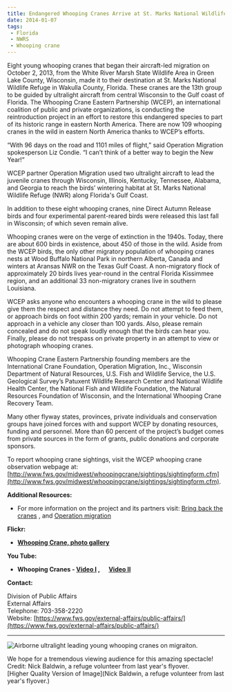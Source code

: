 ```yaml
---
title: Endangered Whooping Cranes Arrive at St. Marks National Wildlife Refuge, FL on Aircraft-guided Flight
date: 2014-01-07
tags:
 - Florida
 - NWRS
 - Whooping crane
---
```


Eight young whooping cranes that began their aircraft-led migration on October 2, 2013, from the White River Marsh State Wildlife Area in Green Lake County, Wisconsin, made it to their destination at St. Marks National Wildlife Refuge in Wakulla County, Florida. These cranes are the 13th group to be guided by ultralight aircraft from central Wisconsin to the Gulf coast of Florida. The Whooping Crane Eastern Partnership (WCEP), an international coalition of public and private organizations, is conducting the reintroduction project in an effort to restore this endangered species to part of its historic range in eastern North America. There are now 109 whooping cranes in the wild in eastern North America thanks to WCEP’s efforts.

“With 96 days on the road and 1101 miles of flight,” said Operation Migration spokesperson Liz Condie. “I can’t think of a better way to begin the New Year!”

WCEP partner Operation Migration used two ultralight aircraft to lead the juvenile cranes through Wisconsin, Illinois, Kentucky, Tennessee, Alabama, and Georgia to reach the birds’ wintering habitat at St. Marks National Wildlife Refuge (NWR) along Florida's Gulf Coast.

In addition to these eight whooping cranes, nine Direct Autumn Release birds and four experimental parent-reared birds were released this last fall in Wisconsin; of which seven remain alive.

Whooping cranes were on the verge of extinction in the 1940s. Today, there are about 600 birds in existence, about 450 of those in the wild. Aside from the WCEP birds, the only other migratory population of whooping cranes nests at Wood Buffalo National Park in northern Alberta, Canada and winters at Aransas NWR on the Texas Gulf Coast. A non-migratory flock of approximately 20 birds lives year-round in the central Florida Kissimmee region, and an additional 33 non-migratory cranes live in southern Louisiana.

WCEP asks anyone who encounters a whooping crane in the wild to please give them the respect and distance they need. Do not attempt to feed them, or approach birds on foot within 200 yards; remain in your vehicle. Do not approach in a vehicle any closer than 100 yards. Also, please remain concealed and do not speak loudly enough that the birds can hear you. Finally, please do not trespass on private property in an attempt to view or photograph whooping cranes.

Whooping Crane Eastern Partnership founding members are the International Crane Foundation, Operation Migration, Inc., Wisconsin Department of Natural Resources, U.S. Fish and Wildlife Service, the U.S. Geological Survey’s Patuxent Wildlife Research Center and National Wildlife Health Center, the National Fish and Wildlife Foundation, the Natural Resources Foundation of Wisconsin, and the International Whooping Crane Recovery Team.

Many other flyway states, provinces, private individuals and conservation groups have joined forces with and support WCEP by donating resources, funding and personnel. More than 60 percent of the project’s budget comes from private sources in the form of grants, public donations and corporate sponsors.

To report whooping crane sightings, visit the WCEP whooping crane observation webpage at: [http://www.fws.gov/midwest/whoopingcrane/sightings/sightingform.cfm](http://www.fws.gov/midwest/whoopingcrane/sightings/sightingform.cfm).

**Additional Resources:**

*   For more information on the project and its partners visit: [Bring back the cranes](http://www.bringbackthecranes.org/) , and [Operation migration](http://operationmigration.org/InTheField/)

**Flickr:**

*   **[Whooping Crane, photo gallery](http://www.flickr.com/photos/usfwssoutheast/10961767675/)**

**You Tube:**

*   **Whooping Cranes - [Video I](http://www.youtube.com/watch?v=ZOIzeTaX9U8) ,      [Video II](http://www.youtube.com/watch?v=5F9j8i6PDFA)**

**Contact:**

Division of Public Affairs  
External Affairs  
Telephone: 703-358-2220  
Website: [https://www.fws.gov/external-affairs/public-affairs/](https://www.fws.gov/external-affairs/public-affairs/)

* * *

![Airborne ultralight leading young whooping cranes on migraiton.](images/newsUploads/newsThumbs/newsImageThumb8B3EA34D-E6F9-A123-0D3D86F25F2DC858.jpg)

We hope for a tremendous viewing audience for this amazing spectacle! Credit: Nick Baldwin, a refuge volunteer from last year's flyover.  
[Higher Quality Version of Image](Nick Baldwin, a refuge volunteer from last year's flyover.)
